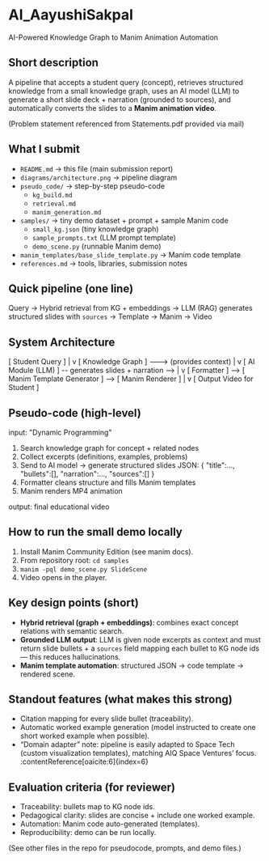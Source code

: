 # AI_AayushiSakpal
AI-Powered Knowledge Graph to Manim Animation Automation
## Short description
A pipeline that accepts a student query (concept), retrieves structured knowledge from a small knowledge graph, uses an AI model (LLM) to generate a short slide deck + narration (grounded to sources), and automatically converts the slides to a **Manim animation video**.

(Problem statement referenced from Statements.pdf provided via mail) 

## What I submit
- `README.md` → this file (main submission report)  
- `diagrams/architecture.png` → pipeline diagram  
- `pseudo_code/` → step-by-step pseudo-code  
  - `kg_build.md`  
  - `retrieval.md`  
  - `manim_generation.md`  
- `samples/` → tiny demo dataset + prompt + sample Manim code  
  - `small_kg.json` (tiny knowledge graph)  
  - `sample_prompts.txt` (LLM prompt template)  
  - `demo_scene.py` (runnable Manim demo)  
- `manim_templates/base_slide_template.py` → Manim code template  
- `references.md` → tools, libraries, submission notes  

## Quick pipeline (one line)
Query → Hybrid retrieval from KG + embeddings → LLM (RAG) generates structured slides with `sources` → Template → Manim → Video

## System Architecture  
[ Student Query ]
        |
        v
[ Knowledge Graph ] ---> (provides context)
        |
        v
[ AI Module (LLM) ] -- generates slides + narration -->
        |
        v
[ Formatter ] --> [ Manim Template Generator ] --> [ Manim Renderer ]
        |
        v
[ Output Video for Student ]

## Pseudo-code (high-level)  
input: "Dynamic Programming"

1. Search knowledge graph for concept + related nodes
2. Collect excerpts (definitions, examples, problems)
3. Send to AI model → generate structured slides JSON:
      { "title":..., "bullets":[], "narration":..., "sources":[] }
4. Formatter cleans structure and fills Manim templates
5. Manim renders MP4 animation

output: final educational video

## How to run the small demo locally
1. Install Manim Community Edition (see manim docs).  
2. From repository root: `cd samples`  
3. `manim -pql demo_scene.py SlideScene`  
4. Video opens in the player.

## Key design points (short)
- **Hybrid retrieval (graph + embeddings)**: combines exact concept relations with semantic search.  
- **Grounded LLM output**: LLM is given node excerpts as context and must return slide bullets + a `sources` field mapping each bullet to KG node ids — this reduces hallucinations.  
- **Manim template automation**: structured JSON → code template → rendered scene.

## Standout features (what makes this strong)
- Citation mapping for every slide bullet (traceability).  
- Automatic worked example generation (model instructed to create one short worked example when possible).  
- “Domain adapter” note: pipeline is easily adapted to Space Tech (custom visualization templates), matching AIQ Space Ventures’ focus. :contentReference[oaicite:6]{index=6}

## Evaluation criteria (for reviewer)
- Traceability: bullets map to KG node ids.  
- Pedagogical clarity: slides are concise + include one worked example.  
- Automation: Manim code auto-generated (templates).  
- Reproducibility: demo can be run locally.

(See other files in the repo for pseudocode, prompts, and demo files.)
